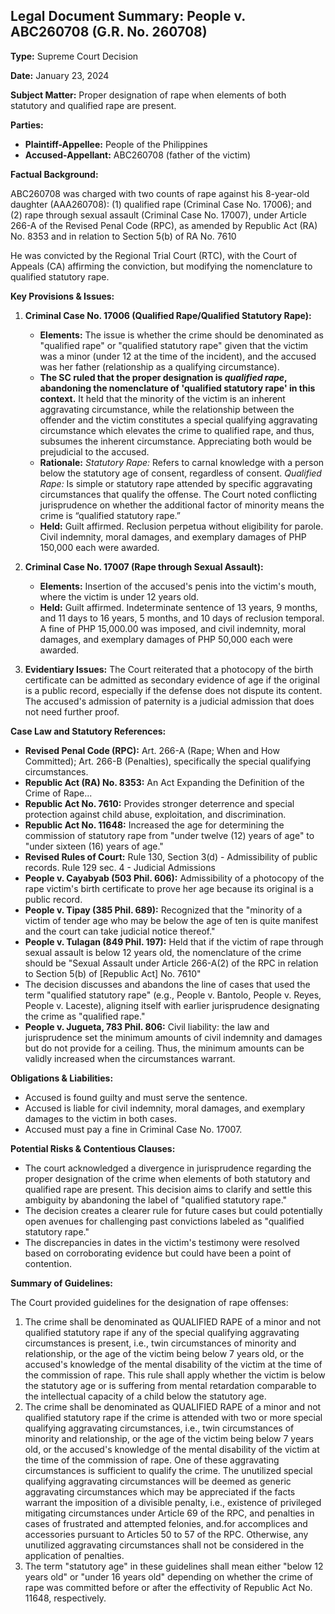 ## Legal Document Summary: People v. ABC260708 (G.R. No. 260708)

**Type:** Supreme Court Decision

**Date:** January 23, 2024

**Subject Matter:** Proper designation of rape when elements of both statutory and qualified rape are present.

**Parties:**

*   **Plaintiff-Appellee:** People of the Philippines
*   **Accused-Appellant:** ABC260708 (father of the victim)

**Factual Background:**

ABC260708 was charged with two counts of rape against his 8-year-old daughter (AAA260708): (1) qualified rape (Criminal Case No. 17006); and (2) rape through sexual assault (Criminal Case No. 17007), under Article 266-A of the Revised Penal Code (RPC), as amended by Republic Act (RA) No. 8353 and in relation to Section 5(b) of RA No. 7610

He was convicted by the Regional Trial Court (RTC), with the Court of Appeals (CA) affirming the conviction, but modifying the nomenclature to qualified statutory rape.

**Key Provisions & Issues:**

1.  **Criminal Case No. 17006 (Qualified Rape/Qualified Statutory Rape):**

    *   **Elements:** The issue is whether the crime should be denominated as "qualified rape" or "qualified statutory rape" given that the victim was a minor (under 12 at the time of the incident), and the accused was her father (relationship as a qualifying circumstance).
    *   **The SC ruled that the proper designation is *qualified rape*, abandoning the nomenclature of 'qualified statutory rape' in this context.** It held that the minority of the victim is an inherent aggravating circumstance, while the relationship between the offender and the victim constitutes a special qualifying aggravating circumstance which elevates the crime to qualified rape, and thus, subsumes the inherent circumstance. Appreciating both would be prejudicial to the accused.
    *   **Rationale:** *Statutory Rape:* Refers to carnal knowledge with a person below the statutory age of consent, regardless of consent. *Qualified Rape:* Is simple or statutory rape attended by specific aggravating circumstances that qualify the offense. The Court noted conflicting jurisprudence on whether the additional factor of minority means the crime is “qualified statutory rape.”
    *   **Held:** Guilt affirmed. Reclusion perpetua without eligibility for parole. Civil indemnity, moral damages, and exemplary damages of PHP 150,000 each were awarded.
2.  **Criminal Case No. 17007 (Rape through Sexual Assault):**

    *   **Elements:** Insertion of the accused's penis into the victim's mouth, where the victim is under 12 years old.
    *   **Held:** Guilt affirmed. Indeterminate sentence of 13 years, 9 months, and 11 days to 16 years, 5 months, and 10 days of reclusion temporal. A fine of PHP 15,000.00 was imposed, and civil indemnity, moral damages, and exemplary damages of PHP 50,000 each were awarded.
3.  **Evidentiary Issues:** The Court reiterated that a photocopy of the birth certificate can be admitted as secondary evidence of age if the original is a public record, especially if the defense does not dispute its content. The accused's admission of paternity is a judicial admission that does not need further proof.

**Case Law and Statutory References:**

*   **Revised Penal Code (RPC):** Art. 266-A (Rape; When and How Committed); Art. 266-B (Penalties), specifically the special qualifying circumstances.
*   **Republic Act (RA) No. 8353:** An Act Expanding the Definition of the Crime of Rape...
*   **Republic Act No. 7610:** Provides stronger deterrence and special protection against child abuse, exploitation, and discrimination.
*   **Republic Act No. 11648:** Increased the age for determining the commission of statutory rape from "under twelve (12) years of age" to "under sixteen (16) years of age."
*   **Revised Rules of Court:** Rule 130, Section 3(d) - Admissibility of public records. Rule 129 sec. 4 - Judicial Admissions
*   **People v. Cayabyab (503 Phil. 606):** Admissibility of a photocopy of the rape victim's birth certificate to prove her age because its original is a public record.
*   **People v. Tipay (385 Phil. 689):** Recognized that the "minority of a victim of tender age who may be below the age of ten is quite manifest and the court can take judicial notice thereof."
*   **People v. Tulagan (849 Phil. 197):** Held that if the victim of rape through sexual assault is below 12 years old, the nomenclature of the crime should be "Sexual Assault under Article 266-A(2) of the RPC in relation to Section 5(b) of [Republic Act] No. 7610"
*   The decision discusses and abandons the line of cases that used the term "qualified statutory rape" (e.g., People v. Bantolo, People v. Reyes, People v. Laceste), aligning itself with earlier jurisprudence designating the crime as "qualified rape."
*   **People v. Jugueta, 783 Phil. 806:** Civil liability: the law and jurisprudence set the minimum amounts of civil indemnity and damages but do not provide for a ceiling. Thus, the minimum amounts can be validly increased when the circumstances warrant.

**Obligations & Liabilities:**

*   Accused is found guilty and must serve the sentence.
*   Accused is liable for civil indemnity, moral damages, and exemplary damages to the victim in both cases.
*   Accused must pay a fine in Criminal Case No. 17007.

**Potential Risks & Contentious Clauses:**

*   The court acknowledged a divergence in jurisprudence regarding the proper designation of the crime when elements of both statutory and qualified rape are present. This decision aims to clarify and settle this ambiguity by abandoning the label of "qualified statutory rape."
*   The decision creates a clearer rule for future cases but could potentially open avenues for challenging past convictions labeled as "qualified statutory rape."
*   The discrepancies in dates in the victim's testimony were resolved based on corroborating evidence but could have been a point of contention.

**Summary of Guidelines:**

The Court provided guidelines for the designation of rape offenses:

1. The crime shall be denominated as QUALIFIED RAPE of a minor and not qualified statutory rape if any of the special qualifying aggravating circumstances is present, i.e., twin circumstances of minority and relationship, or the age of the victim being below 7 years old, or the accused's knowledge of the mental disability of the victim at the time of the commission of rape. This rule shall apply whether the victim is below the statutory age or is suffering from mental retardation comparable to the intellectual capacity of a child below the statutory age.
2. The crime shall be denominated as QUALIFIED RAPE of a minor and not qualified statutory rape if the crime is attended with two or more special qualifying aggravating circumstances, i.e., twin circumstances of minority and relationship, or the age of the victim being below 7 years old, or the accused's knowledge of the mental disability of the victim at the time of the commission of rape. One of these aggravating circumstances is sufficient to qualify the crime. The unutilized special qualifying aggravating circumstances will be deemed as generic aggravating circumstances which may be appreciated if the facts warrant the imposition of a divisible penalty, i.e., existence of privileged mitigating circumstances under Article 69 of the RPC, and penalties in cases of frustrated and attempted felonies, and.for accomplices and accessories pursuant to Articles 50 to 57 of the RPC. Otherwise, any unutilized aggravating circumstances shall not be considered in the application of penalties.
3. The term "statutory age" in these guidelines shall mean either "below 12 years old" or "under 16 years old" depending on whether the crime of rape was committed before or after the effectivity of Republic Act No. 11648, respectively.
